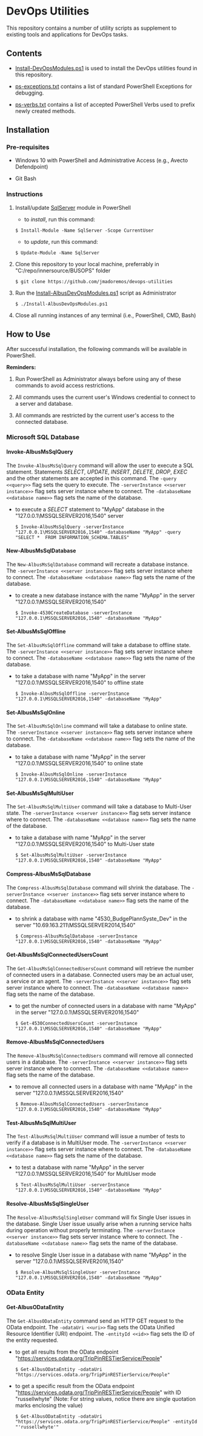 # DevOps Utilities

This repository contains a number of utility scripts as supplement to existing tools and applications for DevOps tasks.

## Contents

* [Install-DevOpsModules.ps1](Install-AlbusDevOpsModules.ps1) is used to install the DevOps utilities found in this repository.

* [ps-exceptions.txt](ps-exceptions.txt) contains a list of standard PowerShell Exceptions for debugging.

* [ps-verbs.txt](ps-verbs.txt) contains a list of accepted PowerShell Verbs used to prefix newly created methods. 

## Installation

### Pre-requisites

* Windows 10 with PowerShell and Administrative Access (e.g., Avecto Defendpoint)

* Git Bash

### Instructions

1. Install/update [SqlServer](https://docs.microsoft.com/en-us/sql/powershell/download-sql-server-ps-module?view=sql-server-2017) module in PowerShell

    * to *install*, run this command:

    ```shell
    $ Install-Module -Name SqlServer -Scope CurrentUser
    ```

    * to *update*, run this command:

    ```shell
    $ Update-Module -Name SqlServer
    ```


2. Clone this repository to your local machine, preferrably in "C:/repo/innersource/BUSOPS" folder

    ```shell
    $ git clone https://github.com/jmadoremos/devops-utilities
    ```

3. Run the [Install-AlbusDevOpsModules.ps1](Install-AlbusDevOpsModules.ps1) script as Administrator

    ```shell
    $ ./Install-AlbusDevOpsModules.ps1
    ```

4. Close all running instances of any terminal (i.e., PowerShell, CMD, Bash)

## How to Use

After successful installation, the following commands will be available in PowerShell.

**Reminders:** 

1. Run PowerShell as Administrator always before using any of these commands to avoid access restrictions.

2. All commands uses the current user's Windows credential to connect to a server and database.

3. All commands are restricted by the current user's access to the connected database.

### Microsoft SQL Database

#### Invoke-AlbusMsSqlQuery

The `Invoke-AlbusMsSqlQuery` command will allow the user to execute a SQL statement. Statements *SELECT*, *UPDATE*, *INSERT*, *DELETE*, *DROP*, *EXEC* and the other statements are accepted in this command. The `-query <<query>>` flag sets the query to execute. The `-serverInstance <<server instance>>` flag sets server instance where to connect. The `-databaseName <<database name>>` flag sets the name of the database.

* to execute a *SELECT* statement to "MyApp" database in the "127.0.0.1\MSSQLSERVER2016,1540" server

    ```shell
    $ Invoke-AlbusMsSqlQuery -serverInstance "127.0.0.1\MSSQLSERVER2016,1540" -databaseName "MyApp" -query "SELECT *  FROM INFORMATION_SCHEMA.TABLES"
    ```

#### New-AlbusMsSqlDatabase

The `New-AlbusMsSqlDatabase` command will recreate a database instance. The `-serverInstance <<server instance>>` flag sets server instance where to connect. The `-databaseName <<database name>>` flag sets the name of the database.

* to create a new database instance with the name "MyApp" in the server "127.0.0.1\MSSQLSERVER2016,1540"

    ```shell
    $ Invoke-4530CreateDatabase -serverInstance "127.0.0.1\MSSQLSERVER2016,1540" -databaseName "MyApp"
    ```

#### Set-AlbusMsSqlOffline

The `Set-AlbusMsSqlOffline` command will take a database to offline state. The `-serverInstance <<server instance>>` flag sets server instance where to connect. The `-databaseName <<database name>>` flag sets the name of the database.

* to take a database with name "MyApp" in the server "127.0.0.1\MSSQLSERVER2016,1540" to offline state

    ```shell
    $ Invoke-AlbusMsSqlOffline -serverInstance "127.0.0.1\MSSQLSERVER2016,1540" -databaseName "MyApp"
    ```

#### Set-AlbusMsSqlOnline

The `Set-AlbusMsSqlOnline` command will take a database to online state. The `-serverInstance <<server instance>>` flag sets server instance where to connect. The `-databaseName <<database name>>` flag sets the name of the database.

* to take a database with name "MyApp" in the server "127.0.0.1\MSSQLSERVER2016,1540" to online state

    ```shell
    $ Invoke-AlbusMsSqlOnline -serverInstance "127.0.0.1\MSSQLSERVER2016,1540" -databaseName "MyApp"
    ```

#### Set-AlbusMsSqlMultiUser

The `Set-AlbusMsSqlMultiUser` command will take a database to Multi-User state. The `-serverInstance <<server instance>>` flag sets server instance where to connect. The `-databaseName <<database name>>` flag sets the name of the database.

* to take a database with name "MyApp" in the server "127.0.0.1\MSSQLSERVER2016,1540" to Multi-User state

    ```shell
    $ Set-AlbusMsSqlMultiUser -serverInstance "127.0.0.1\MSSQLSERVER2016,1540" -databaseName "MyApp"
    ```


#### Compress-AlbusMsSqlDatabase

The `Compress-AlbusMsSqlDatabase` command will shrink the database. The `-serverInstance <<server instance>>` flag sets server instance where to connect. The `-databaseName <<database name>>` flag sets the name of the database.

* to shrink a database with name "4530_BudgePlannSyste_Dev" in the server "10.69.163.211\MSSQLSERVER2014,1540"

    ```shell
    $ Compress-AlbusMsSqlDatabase -serverInstance "127.0.0.1\MSSQLSERVER2016,1540" -databaseName "MyApp"
    ```

#### Get-AlbusMsSqlConnectedUsersCount

The `Get-AlbusMsSqlConnectedUsersCount` command will retrieve the number of connected users in a database. Connected users may be an actual user, a service or an agent. The `-serverInstance <<server instance>>` flag sets server instance where to connect. The `-databaseName <<database name>>` flag sets the name of the database.

* to get the number of connected users in a database with name "MyApp" in the server "127.0.0.1\MSSQLSERVER2016,1540"

    ```shell
    $ Get-4530ConnectedUsersCount -serverInstance "127.0.0.1\MSSQLSERVER2016,1540" -databaseName "MyApp"
    ```

#### Remove-AlbusMsSqlConnectedUsers

The `Remove-AlbusMsSqlConnectedUsers` command will remove all connected users in a database. The `-serverInstance <<server instance>>` flag sets server instance where to connect. The `-databaseName <<database name>>` flag sets the name of the database.

* to remove all connected users in a database with name "MyApp" in the server "127.0.0.1\MSSQLSERVER2016,1540"

    ```shell
    $ Remove-AlbusMsSqlConnectedUsers -serverInstance "127.0.0.1\MSSQLSERVER2016,1540" -databaseName "MyApp"
    ```

#### Test-AlbusMsSqlMultiUser

The `Test-AlbusMsSqlMultiUser` command will issue a number of tests to verify if a database is in MultiUser mode. The `-serverInstance <<server instance>>` flag sets server instance where to connect. The `-databaseName <<database name>>` flag sets the name of the database.

* to test a database with name "MyApp" in the server "127.0.0.1\MSSQLSERVER2016,1540" for MultiUser mode

    ```shell
    $ Test-AlbusMsSqlMultiUser -serverInstance "127.0.0.1\MSSQLSERVER2016,1540" -databaseName "MyApp"
    ```

#### Resolve-AlbusMsSqlSingleUser

The `Resolve-AlbusMsSqlSingleUser` command will fix Single User issues in the database. Single User issue usually arise when a running service halts during operation without properly terminating. The `-serverInstance <<server instance>>` flag sets server instance where to connect. The `-databaseName <<database name>>` flag sets the name of the database.

* to resolve Single User issue in a database with name "MyApp" in the server "127.0.0.1\MSSQLSERVER2016,1540"

    ```shell
    $ Resolve-AlbusMsSqlSingleUser -serverInstance "127.0.0.1\MSSQLSERVER2016,1540" -databaseName "MyApp"
    ```

### OData Entity

#### Get-AlbusODataEntity

The `Get-AlbusODataEntity` command send an HTTP GET request to the OData endpoint. The `-odataUri <<uri>>` flag sets the OData Unified Resource Identifier (URI) endpoint. The `-entityId <<id>>` flag sets the ID of the entity requested.

* to get all results from the OData endpoint "https://services.odata.org/TripPinRESTierService/People"

    ```shell
    $ Get-AlbusODataEntity -odataUri "https://services.odata.org/TripPinRESTierService/People"
    ```

* to get a specific result from the OData endpoint "https://services.odata.org/TripPinRESTierService/People" with ID "russellwhyte" (Note: For string values, notice there are single quotation marks enclosing the value)

    ```shell
    $ Get-AlbusODataEntity -odataUri "https://services.odata.org/TripPinRESTierService/People" -entityId "'russellwhyte'"
    ```
